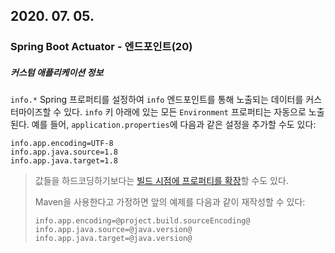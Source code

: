 ## 2020. 07. 05.

### Spring Boot Actuator - 엔드포인트(20)

##### 커스텀 애플리케이션 정보

`info.*` Spring 프로퍼티를 설정하여 `info` 엔드포인트를 통해 노출되는 데이터를 커스터마이즈할 수 있다. `info` 키 아래에 있는 모든 `Environment` 프로퍼티는 자동으로 노출된다. 예를 들어, `application.properties`에 다음과 같은 설정을 추가할 수도 있다:

```properties
info.app.encoding=UTF-8
info.app.java.source=1.8
info.app.java.target=1.8
```

>값들을 하드코딩하기보다는 [빌드 시점에 프로퍼티를 확장][spring-boot-automatically-expand-properties-at-build-time]할 수도 있다.
>
>Maven을 사용한다고 가정하면 앞의 예제를 다음과 같이 재작성할 수 있다:
>
>```properties
>info.app.encoding=@project.build.sourceEncoding@
>info.app.java.source=@java.version@
>info.app.java.target=@java.version@
>```



[spring-boot-automatically-expand-properties-at-build-time]: https://docs.spring.io/spring-boot/docs/2.3.1.RELEASE/reference/html/howto.html#howto-automatic-expansion